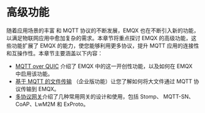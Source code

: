 # 高级功能

随着应用场景的丰富 和 MQTT 协议的不断发展，EMQX 也在不断引入新的功能，以满足物联网应用中愈加复杂的需求。本章节将重点探讨 EMQX 的高级功能，这些功能扩展了 EMQX 的能力，使您能够利用更多协议，提升 MQTT 应用的连接性和互操作性。本章节主要涵盖以下内容：

- [MQTT over QUIC](./introduction.md) 介绍了 EMQX 中的这一开创性功能，以及如何在 EMQX 中启用该功能。
- [基于 MQTT 的文件传输](../file-transfer/introduction) （企业版功能）让您了解如何将大文件通过 MQTT 协议传输到 EMQX。
- [多协议网关](../gateway/gateway.md)介绍了几种常用网关的设计和使用，包括 Stomp、 MQTT-SN、CoAP、LwM2M 和 ExProto。

